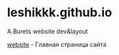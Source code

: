 

# leshikkk.github.io
A.Burets website dev&amp;layout 


[website](https://leshikkk.github.io/forGitHub/index.html/ "my_website") - Главная страница сайта 
